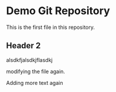 # Demo Git Repository

This is the first file in this repository.

## Header 2

alsdkfjalsdkjflasdkj

modifying the file again.

Adding more text again